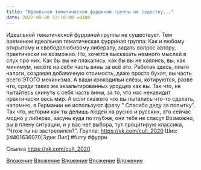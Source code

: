 ```yaml
---
title: "Идеальной тематической фурриной группы не существу..."
date: 2022-05-30 12:16:00 +0300
---
```


Идеальной тематической фурриной группы не существует.
Тем временем идеальная тематическая фурриная группа:
Как и любому открытому и свободолюбивому либералу, задать вопрос автору, практически не возможно. Но, хочется высказать немного мыслей в слух про них.
Как бы вы не плакались, как бы вы не каялись, вы, как минимум, несёте на себе часть вины за всё это. Работая здесь, платя налоги, создавая добавочную стоимость, даже просто бухая, вы часть всего ЭТОГО механизма. А ваши крокодильи слёзы, котируются, разве что, среди таких же экзальтированных уродцев как вы. Так что, не пытайтесь скинуть с себя часть вины, за то, что нас ненавидит практически весь мир. А если скажете что вы пытались что-то сделать, напомню, в Германии не используют фразу " Спасибо деду за попытку". Так что, истории как ты делишь людей на русню и русских, это сейчас модно у либерах, засунь куда по глубже, они тебя не спасут
Возможно, вы в плену ситуации, и у вас нет выбора, тут процитирую классика, "Чтож ты не застрелился?".
Группа: https://vk.com/cult_2020
Шиз: [id401636070|Эдик Лис]
#furry #фурри


Ссылка
https://vk.com/cult_2020

[Вложение](https://vk.com/photo41076938_457248493)
[Вложение](https://vk.com/photo41076938_457248494)
[Вложение](https://vk.com/photo41076938_457248503)
[Вложение](https://vk.com/photo41076938_457248495)
[Вложение](https://vk.com/cult_2020)

